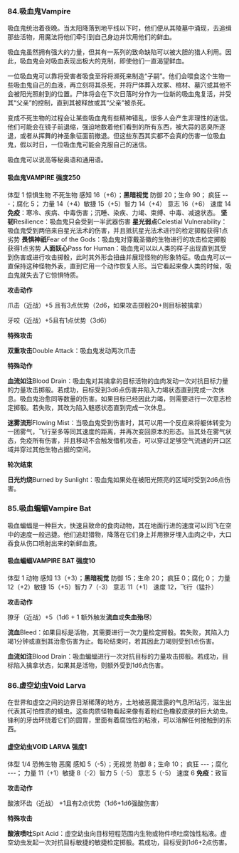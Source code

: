 ### 84.吸血鬼Vampire

吸血鬼统治着夜晚。当太阳降落到地平线以下时，他们便从其陵墓中涌现，去追缉那些活物，用魔法将他们牵引到自己身边并饮用他们的鲜血。

吸血鬼虽然拥有强大的力量，但其有一系列的致命缺陷可以被大胆的猎人利用。因此，吸血鬼会对吸血表现出极大的克制，即使他们一直渴望鲜血。

一位吸血鬼可以靠将受害者吸食至将将濒死来制造“子嗣”。他们会喂食这个生物一些吸血鬼自己的血液，再立刻将其杀死，并将尸体葬入坟冢、棺材、墓穴或其他不会被阳光照射到的位置。尸体将会在下次日落时分作为一位新的吸血鬼复活，并受其“父亲”的控制，直到其被释放或其“父亲”被杀死。

变成不死生物的过程会让某些吸血鬼有些精神错乱，很多人会产生非理性的迷信。他们可能会在镜子前退缩，强迫地数着他们看到的所有东西，被大蒜的恶臭所逐退，或者从挥舞的神圣象征面前撤退。但这些东西其实都不会真的伤害一位吸血鬼，假以时日，一位吸血鬼可能会克服自己的迷信。

吸血鬼可以说高等秘奥语和通用语。

#### 吸血鬼VAMPIRE			强度250

体型 1	惊惧生物	不死生物
感知 16（+6）；**黑暗视觉**
防御 20；生命 90； 疯狂 ---；腐化 5；
力量 14（+4）敏捷 15（+5）智力 14（+4） 意志 16（+6）
速度 14
**免疫**：寒冷、疾病、中毒伤害；沉睡、染疾、力竭、束缚、中毒、减速状态。
**坚韧**Resilience：吸血鬼只会受到一半武器伤害
**星光弱点**Celestial Vulnerability：吸血鬼受到两倍来自星光法术的伤害，并且抵抗星光法术进行的检定掷骰获得1点劣势
**畏惧神祇**Fear of the Gods：吸血鬼对穿戴圣徽的生物进行的攻击检定掷骰获得1点劣势
**人面妖心**Pass for Human：吸血鬼可以以人类的样子出现直到其受到伤害或进行攻击掷骰，此时其外形会扭曲并展现怪物的形象特征。吸血鬼可以一直保持这种怪物外表，直到它用一个动作恢复人形。当它看起来像人类的时候，吸血鬼就失去了它惊惧特质。

**攻击动作**

爪击（近战）+5 且有3点优势（2d6，如果攻击掷骰20+则目标被擒拿）

牙咬（近战）+5且有1点优势（3d6）

**特殊攻击**

**双重攻击**Double Attack：吸血鬼发动两次爪击

**特殊动作**

**血流如注**Blood Drain：吸血鬼对其擒拿的目标活物的血肉发动一次对抗目标力量的力量攻击掷骰。若成功，目标受到3d6点伤害并陷入力竭状态直到完成一次休息。吸血鬼治愈同等数量的伤害。如果目标已经因此力竭，则需要进行一次意志检定掷骰。若失败，其改为陷入魅惑状态直到完成一次休息。

**迷雾流形**Flowing Mist：当吸血鬼受到伤害时，其可以用一个反应来将躯体转变为一团雾气，飞行至多等同其速度的距离，并再次变回原本的形态。当其处在雾气状态，免疫所有伤害，并且移动不会触发借机攻击，可以穿过足够空气流通的开口区域并穿过其他生物占据的空间。

**轮次结束**

**日光灼烧**Burned by Sunlight：吸血鬼如果处在被阳光照亮的区域时受到2d6点伤害。

### 85.吸血蝙蝠Vampire Bat

吸血蝙蝠是一种巨大，快速且致命的食肉动物，其在地面行进的速度可以同飞在空中的速度一般迅捷。他们追赶猎物，降落在它们身上并用獠牙埋入血肉之中，大口吞食从伤口喷射出来的新鲜血液。

#### 吸血蝙蝠VAMPIRE BAT			强度10

体型 1	动物
感知 13（+3）；**黑暗视觉**
防御 15；生命 20； 疯狂 0；腐化 0；
力量 12（+2）敏捷 15（+5）智力 7（-3） 意志 11（+1）
速度 12，飞行（猛扑）

**攻击动作**

獠牙（近战）+5（1d6 + 1 额外触发**流血**或**失血殆尽**）

**流血**Bleed：如果目标是活物，其需要进行一次力量检定掷骰。若失败，其陷入力竭1分钟或直到其治愈伤害为止。每轮结束时，若其因此力竭则受到1点伤害。

**血流如注**Blood Drain：吸血蝙蝠进行一次对抗目标的力量攻击掷骰。若成功，目标陷入擒拿状态，如果其是活物，则额外受到1d6点伤害。

### 86.虚空幼虫Void Larva

在世界和虚空之间的边界日渐稀薄的地方，土地被恶魔泄露的气息所玷污，滋生出代表其可怕性质的蠕虫。这些肉质怪物看起来像有着粉红色橡胶皮肤的巨大幼虫。锋利的牙齿环绕着它们的圆胃，里面有着腐蚀性的粘液，可以溶解任何接触到的东西。

#### 虚空幼虫VOID LARVA			强度1

体型 1/4	恐怖生物	恶魔
感知 5（-5）；无视觉
防御 8；生命 10； 疯狂 ---；腐化 ---；
力量 11（+1）敏捷 8（-2）智力 5（-5） 意志 5（-5）
速度 6
**免疫**：致盲

**攻击动作**

酸液环齿（近战） +1且有2点优势（1d6+1d6强酸伤害）

**特殊攻击**

**酸液喷吐**Spit Acid：虚空幼虫向目标短程范围内生物或物件喷吐腐蚀性粘液。虚空幼虫发起一次对抗目标敏捷的敏捷检定掷骰。若成功，目标受到1d6+2点伤害。